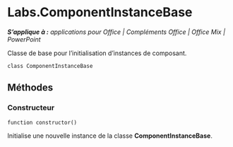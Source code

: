 
# <a name="labs.componentinstancebase"></a>Labs.ComponentInstanceBase

 _**S’applique à :** applications pour Office | Compléments Office | Office Mix | PowerPoint_

Classe de base pour l’initialisation d’instances de composant.

```
class ComponentInstanceBase
```


## <a name="methods"></a>Méthodes


### <a name="constructor"></a>Constructeur

 `function constructor()`

Initialise une nouvelle instance de la classe **ComponentInstanceBase**.

